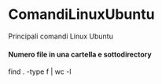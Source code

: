 # ComandiLinuxUbuntu
Principali comandi Linux Ubuntu

#### Numero file in una cartella e sottodirectory
find . -type f | wc -l  
